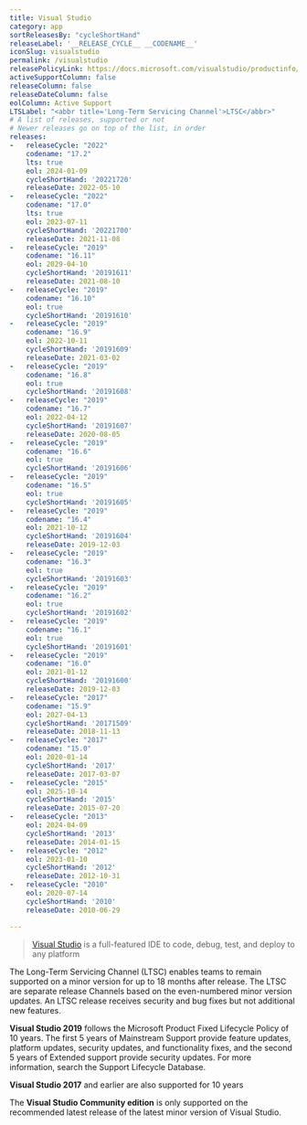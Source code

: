 ```yaml
---
title: Visual Studio
category: app
sortReleasesBy: "cycleShortHand"
releaseLabel: '__RELEASE_CYCLE__ __CODENAME__'
iconSlug: visualstudio
permalink: /visualstudio
releasePolicyLink: https://docs.microsoft.com/visualstudio/productinfo/vs-servicing
activeSupportColumn: false
releaseColumn: false
releaseDateColumn: false
eolColumn: Active Support
LTSLabel: "<abbr title='Long-Term Servicing Channel'>LTSC</abbr>"
# A list of releases, supported or not
# Newer releases go on top of the list, in order
releases:
-   releaseCycle: "2022"
    codename: "17.2"
    lts: true
    eol: 2024-01-09
    cycleShortHand: '20221720'
    releaseDate: 2022-05-10
-   releaseCycle: "2022"
    codename: "17.0"
    lts: true
    eol: 2023-07-11
    cycleShortHand: '20221700'
    releaseDate: 2021-11-08
-   releaseCycle: "2019"
    codename: "16.11"
    eol: 2029-04-10
    cycleShortHand: '20191611'
    releaseDate: 2021-08-10
-   releaseCycle: "2019"
    codename: "16.10"
    eol: true
    cycleShortHand: '20191610'
-   releaseCycle: "2019"
    codename: "16.9"
    eol: 2022-10-11
    cycleShortHand: '20191609'
    releaseDate: 2021-03-02
-   releaseCycle: "2019"
    codename: "16.8"
    eol: true
    cycleShortHand: '20191608'
-   releaseCycle: "2019"
    codename: "16.7"
    eol: 2022-04-12
    cycleShortHand: '20191607'
    releaseDate: 2020-08-05
-   releaseCycle: "2019"
    codename: "16.6"
    eol: true
    cycleShortHand: '20191606'
-   releaseCycle: "2019"
    codename: "16.5"
    eol: true
    cycleShortHand: '20191605'
-   releaseCycle: "2019"
    codename: "16.4"
    eol: 2021-10-12
    cycleShortHand: '20191604'
    releaseDate: 2019-12-03
-   releaseCycle: "2019"
    codename: "16.3"
    eol: true
    cycleShortHand: '20191603'
-   releaseCycle: "2019"
    codename: "16.2"
    eol: true
    cycleShortHand: '20191602'
-   releaseCycle: "2019"
    codename: "16.1"
    eol: true
    cycleShortHand: '20191601'
-   releaseCycle: "2019"
    codename: "16.0"
    eol: 2021-01-12
    cycleShortHand: '20191600'
    releaseDate: 2019-12-03
-   releaseCycle: "2017"
    codename: "15.9"
    eol: 2027-04-13
    cycleShortHand: '20171509'
    releaseDate: 2018-11-13
-   releaseCycle: "2017"
    codename: "15.0"
    eol: 2020-01-14
    cycleShortHand: '2017'
    releaseDate: 2017-03-07
-   releaseCycle: "2015"
    eol: 2025-10-14
    cycleShortHand: '2015'
    releaseDate: 2015-07-20
-   releaseCycle: "2013"
    eol: 2024-04-09
    cycleShortHand: '2013'
    releaseDate: 2014-01-15
-   releaseCycle: "2012"
    eol: 2023-01-10
    cycleShortHand: '2012'
    releaseDate: 2012-10-31
-   releaseCycle: "2010"
    eol: 2020-07-14
    cycleShortHand: '2010'
    releaseDate: 2010-06-29

---
```


> [Visual Studio](https://visualstudio.microsoft.com/) is a full-featured IDE to code, debug, test, and deploy to any platform  

The Long-Term Servicing Channel (LTSC) enables teams to remain supported on a minor version for up to 18 months after release. The LTSC are separate release Channels based on the even-numbered minor version updates. An LTSC release receives security and bug fixes but not additional new features.

**Visual Studio 2019** follows the Microsoft Product Fixed Lifecycle Policy of 10 years. The first 5 years of Mainstream Support provide feature updates, platform updates, security updates, and functionality fixes, and the second 5 years of Extended support provide security updates. For more information, search the Support Lifecycle Database.

**Visual Studio 2017** and earlier are also supported for 10 years

The **Visual Studio Community edition** is only supported on the recommended latest release of the latest minor version of Visual Studio.
